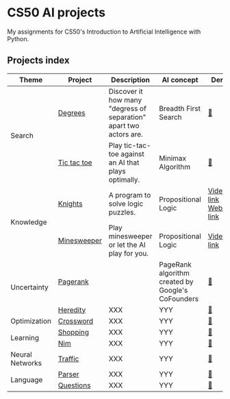 # CS50 AI projects

My assignments for CS50's Introduction to Artificial Intelligence with Python.

## Projects index

<table>
    <thead>
        <tr>
            <th>Theme</th>
            <th>Project</th>
            <th>Description</th>
            <th>AI concept</th>
            <th>Demo</th>
        </tr>
    </thead>
    <tbody>
        <tr>
            <td rowspan=2>Search</td>
            <td><a href="./0-search/0a-degrees">Degrees</a></td>
            <td>Discover it how many "degress of separation" apart two actors are.</td>
            <td>Breadth First Search</td>
            <td><a href="https://www.youtube.com/watch?v=bwd0eSYMlmM&t=28s">🔗</a></td>
        </tr>
        <tr>
            <td><a href="./0-search/0b-tictactoe">Tic tac toe</a></td>
            <td>Play tic-tac-toe against an AI that plays optimally.</td>
            <td>Minimax Algorithm</td>
            <td><a href="https://www.youtube.com/watch?v=ukjCBsOTEFI">🔗</a></td>
        </tr>
        <tr>
            <td rowspan=2>Knowledge</td>
            <td><a href="./1-knowledge/1a-knights">Knights</a></td>
            <td>A program to solve logic puzzles.</td>
            <td>Propositional Logic</td>
            <td><a href="https://www.youtube.com/watch?v=h_FmpQOj81M">Video link</a>
            <a href="https://www.youtube.com/watch?v=h_FmpQOj81M">Website link</a></td>
        </tr>
        <tr>
            <td><a href="./1-knowledge/1b-minesweeper">Minesweeper</a></td>
            <td>Play minesweeper or let the AI play for you.</td>
            <td>Propositional Logic</td>
            <td><a href="https://www.youtube.com/watch?v=Uz8VEFvfnOU">Video link</a></td>
        </tr>
        <tr>
            <td rowspan=2>Uncertainty</td>
            <td><a href="./2-uncertainty/2a-pagerank">Pagerank</a></td>
            <td></td>
            <td>PageRank algorithm created by Google's CoFounders</td>
            <td><a href="www.google.com">🔗</a></td>
        </tr>
        <tr>
            <td><a href="./2-uncertainty/2b-heredity">Heredity</a></td>
            <td>XXX</td>
            <td>YYY</td>
            <td><a href="www.google.com">🔗</a></td>
        </tr>
        <tr>
            <td rowspan=1>Optimization</td>
            <td><a href="./3-optimization/3a-crossword">Crossword</a></td>
            <td>XXX</td>
            <td>YYY</td>
            <td><a href="www.google.com">🔗</a></td>
        </tr>
        <tr>
            <td rowspan=2>Learning</td>
            <td><a href="./4-learning/4a-shopping">Shopping</a></td>
            <td>XXX</td>
            <td>YYY</td>
            <td><a href="www.google.com">🔗</a></td>
        </tr>
        <tr>
            <td><a href="./4-learning/4b-nim">Nim</a></td>
            <td>XXX</td>
            <td>YYY</td>
            <td><a href="www.google.com">🔗</a></td>
        </tr>
        <tr>
            <td rowspan=1>Neural Networks</td>
            <td><a href="./5-neural_networks/5a-traffic">Traffic</a></td>
            <td>XXX</td>
            <td>YYY</td>
            <td><a href="www.google.com">🔗</a></td>
        </tr>
        <tr>
            <td rowspan=2>Language</td>
            <td><a href="./6-language/6a-parser">Parser</a></td>
            <td>XXX</td>
            <td>YYY</td>
            <td><a href="www.google.com">🔗</a></td>
        </tr>
        <tr>
            <td><a href="./6-language/6b-questions">Questions</a></td>
            <td>XXX</td>
            <td>YYY</td>
            <td><a href="www.google.com">🔗</a></td>
        </tr>
    </tbody>

</table>
